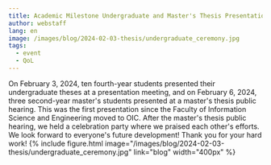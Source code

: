 ```yaml
---
title: Academic Milestone Undergraduate and Master's Thesis Presentations Completed 2024
author: webstaff
lang: en
image: /images/blog/2024-02-03-thesis/undergraduate_ceremony.jpg
tags:
  - event
  - QoL
---
```

On February 3, 2024, ten fourth-year students presented their undergraduate theses at a presentation meeting, and on February 6, 2024, three second-year master's students presented at a master's thesis public hearing. This was the first presentation since the Faculty of Information Science and Engineering moved to OIC. After the master's thesis public hearing, we held a celebration party where we praised each other's efforts. We look forward to everyone's future development! Thank you for your hard work!
{%
  include figure.html
  image="/images/blog/2024-02-03-thesis/undergraduate_ceremony.jpg"
  link="blog"
  width="400px"
%}
